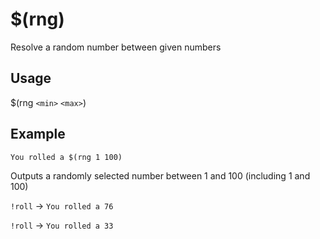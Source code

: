 # $(rng)
Resolve a random number between given numbers

## Usage
$(rng `<min>` `<max>`)

## Example
    You rolled a $(rng 1 100)

Outputs a randomly selected number between 1 and 100 (including 1 and 100)

`!roll` -> `You rolled a 76`

`!roll` -> `You rolled a 33`
